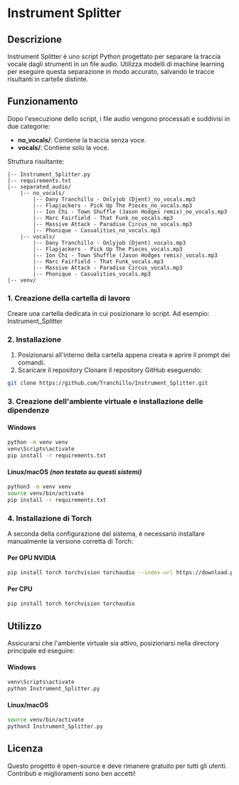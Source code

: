 # Instrument Splitter

## Descrizione
Instrument Splitter è uno script Python progettato per separare la traccia vocale dagli strumenti in un file audio. Utilizza modelli di machine learning per eseguire questa separazione in modo accurato, salvando le tracce risultanti in cartelle distinte.

## Funzionamento
Dopo l'esecuzione dello script, i file audio vengono processati e suddivisi in due categorie:
- **no_vocals/**: Contiene la traccia senza voce.
- **vocals/**: Contiene solo la voce.

Struttura risultante:
```
|-- Instrument_Splitter.py
|-- requirements.txt
|-- separated_audio/
    |-- no_vocals/
        |-- Dany Tranchillo - Onlyjob (Djent)_no_vocals.mp3
        |-- Flapjackers - Pick Up The Pieces_no_vocals.mp3
        |-- Ion Chi - Town Shuffle (Jason Hodges remix)_no_vocals.mp3
        |-- Marc Fairfield - That Funk_no_vocals.mp3
        |-- Massive Attack - Paradise Circus_no_vocals.mp3
        |-- Phonique - Casualities_no_vocals.mp3
    |-- vocals/
        |-- Dany Tranchillo - Onlyjob (Djent)_vocals.mp3
        |-- Flapjackers - Pick Up The Pieces_vocals.mp3
        |-- Ion Chi - Town Shuffle (Jason Hodges remix)_vocals.mp3
        |-- Marc Fairfield - That Funk_vocals.mp3
        |-- Massive Attack - Paradise Circus_vocals.mp3
        |-- Phonique - Casualities_vocals.mp3
|-- venv/
```

### 1. Creazione della cartella di lavoro
Creare una cartella dedicata in cui posizionare lo script. Ad esempio: Instrument_Splitter

### 2. Installazione
1. Posizionarsi all'interno della cartella appena creata e aprire il prompt dei comandi.
2. Scaricare il repository
Clonare il repository GitHub eseguendo:
```sh
git clone https://github.com/Tranchillo/Instrument_Splitter.git
```

### 3. Creazione dell'ambiente virtuale e installazione delle dipendenze
#### **Windows**
```sh
python -m venv venv
venv\Scripts\activate
pip install -r requirements.txt
```

#### **Linux/macOS** *(non testato su questi sistemi)*
```sh
python3 -m venv venv
source venv/bin/activate
pip install -r requirements.txt
```

### 4. Installazione di Torch
A seconda della configurazione del sistema, è necessario installare manualmente la versione corretta di Torch:

#### **Per GPU NVIDIA**
```sh
pip install torch torchvision torchaudio --index-url https://download.pytorch.org/whl/cu121
```

#### **Per CPU**
```sh
pip install torch torchvision torchaudio
```

## Utilizzo
Assicurarsi che l'ambiente virtuale sia attivo, posizionarsi nella directory principale ed eseguire:

#### **Windows**
```sh
venv\Scripts\activate
python Instrument_Splitter.py
```

#### **Linux/macOS**
```sh
source venv/bin/activate
python3 Instrument_Splitter.py
```

## Licenza
Questo progetto è open-source e deve rimanere gratuito per tutti gli utenti. Contributi e miglioramenti sono ben accetti!

